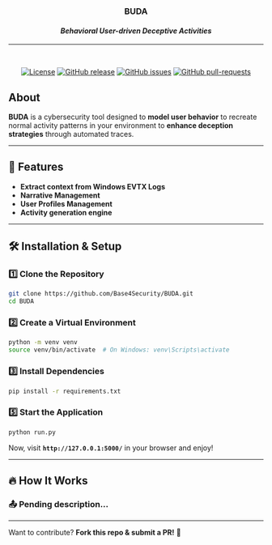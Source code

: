 <h3 align="center">BUDA</h3>
<h4 align="center"><i>Behavioral User-driven Deceptive Activities</i></h4>

<hr>
<div align="center">
<br>

[![License](https://img.shields.io/badge/license-GPL-blue.svg)](/LICENSE)
[![GitHub release](https://img.shields.io/github/release/Base4Security/BUDA.svg)](https://GitHub.com/Base4Security/BUDA/releases/)
[![GitHub issues](https://img.shields.io/github/issues/Base4Security/BUDA.svg)](https://GitHub.com/Base4Security/BUDA/issues/)
[![GitHub pull-requests](https://img.shields.io/github/issues-pr/Base4Security/BUDA.svg)](https://GitHub.com/Base4Security/BUDA/pull/)

</div>

## About
**BUDA** is a cybersecurity tool designed to **model user behavior** to recreate normal activity patterns in your environment to **enhance deception strategies** through automated traces.

---

## 🚀 Features
- **Extract context from Windows EVTX Logs**  
- **Narrative Management**  
- **User Profiles Management**
- **Activity generation engine**

---

## 🛠️ Installation & Setup
### **1️⃣ Clone the Repository**
```bash
git clone https://github.com/Base4Security/BUDA.git
cd BUDA
```

### **2️⃣ Create a Virtual Environment**
```bash
python -m venv venv
source venv/bin/activate  # On Windows: venv\Scripts\activate
```

### **3️⃣ Install Dependencies**
```bash
pip install -r requirements.txt
```

### **5️⃣ Start the Application**
```bash
python run.py
```

Now, visit **`http://127.0.0.1:5000/`** in your browser and enjoy!

---

## 🔥 How It Works
### **📤 Pending description...**


---


Want to contribute? **Fork this repo & submit a PR!** 🚀


